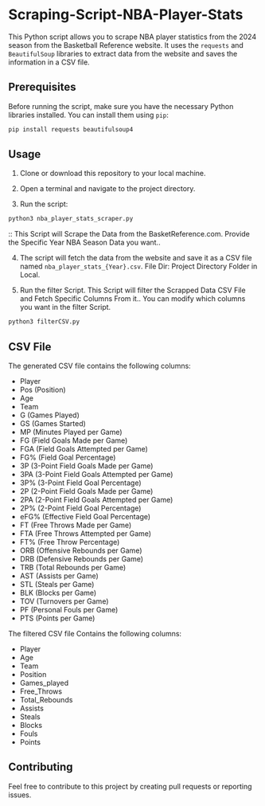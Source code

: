 # Scraping-Script-NBA-Player-Stats


This Python script allows you to scrape NBA player statistics from the 2024 season from the Basketball Reference website. 
It uses the `requests` and `BeautifulSoup` libraries to extract data from the website and saves the information in a CSV file.

## Prerequisites

Before running the script, make sure you have the necessary Python libraries installed. You can install them using `pip`:

```bash
pip install requests beautifulsoup4 
```

## Usage

1. Clone or download this repository to your local machine.

2. Open a terminal and navigate to the project directory.

3. Run the script:

```bash
python3 nba_player_stats_scraper.py
```
 :: This Script will Scrape the Data from the BasketReference.com. Provide the Specific Year NBA Season Data you want..

4. The script will fetch the data from the website and save it as a CSV file named `nba_player_stats_{Year}.csv`.
    File Dir: Project Directory Folder in Local. 

5. Run the filter Script. This Script will filter the Scrapped Data CSV File and Fetch Specific Columns From it.. You can modify which columns you want in the filter Script.

```bash
python3 filterCSV.py
```

## CSV File

The generated CSV file contains the following columns:

- Player
- Pos (Position)
- Age
- Team
- G (Games Played)
- GS (Games Started)
- MP (Minutes Played per Game)
- FG (Field Goals Made per Game)
- FGA (Field Goals Attempted per Game)
- FG% (Field Goal Percentage)
- 3P (3-Point Field Goals Made per Game)
- 3PA (3-Point Field Goals Attempted per Game)
- 3P% (3-Point Field Goal Percentage)
- 2P (2-Point Field Goals Made per Game)
- 2PA (2-Point Field Goals Attempted per Game)
- 2P% (2-Point Field Goal Percentage)
- eFG% (Effective Field Goal Percentage)
- FT (Free Throws Made per Game)
- FTA (Free Throws Attempted per Game)
- FT% (Free Throw Percentage)
- ORB (Offensive Rebounds per Game)
- DRB (Defensive Rebounds per Game)
- TRB (Total Rebounds per Game)
- AST (Assists per Game)
- STL (Steals per Game)
- BLK (Blocks per Game)
- TOV (Turnovers per Game)
- PF (Personal Fouls per Game)
- PTS (Points per Game)

The filtered CSV file Contains the following columns: 

- Player
- Age
- Team
- Position
- Games_played
- Free_Throws
- Total_Rebounds
- Assists
- Steals
- Blocks
- Fouls
- Points

## Contributing

Feel free to contribute to this project by creating pull requests or reporting issues.